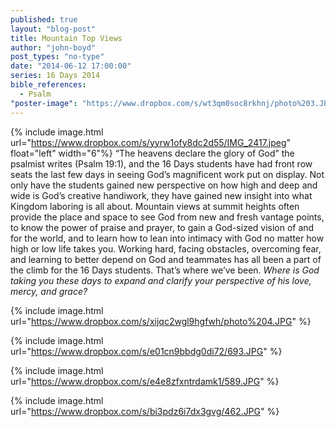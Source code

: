 ```yaml
---
published: true
layout: "blog-post"
title: Mountain Top Views
author: "john-boyd"
post_types: "no-type"
date: "2014-06-12 17:00:00"
series: 16 Days 2014
bible_references: 
  - Psalm
"poster-image": "https://www.dropbox.com/s/wt3qm0soc8rkhnj/photo%203.JPG"
---
```


{% include image.html url="https://www.dropbox.com/s/yyrw1ofy8dc2d55/IMG_2417.jpeg" float="left" width="6"%} “The heavens declare the glory of God” the psalmist writes (Psalm 19:1), and the 16 Days students have had front row seats the last few days in seeing God’s magnificent work put on display.  Not only have the students gained new perspective on how high and deep and wide is God’s creative handiwork, they have gained new insight into what Kingdom laboring is all about.  Mountain views at summit heights often provide the place and space to see God from new and fresh vantage points, to know the power of praise and prayer, to gain a God-sized vision of and for the world, and to learn how to lean into intimacy with God no matter how high or low life takes you.   Working hard, facing obstacles, overcoming fear, and learning to better depend on God and teammates has all been a part of the climb for the 16 Days students.   That’s where we’ve been.  *Where is God taking you these days to expand and clarify your perspective of his love, mercy, and grace?*

{% include image.html url="https://www.dropbox.com/s/xijqc2wgl9hgfwh/photo%204.JPG" %}

{% include image.html url="https://www.dropbox.com/s/e01cn9bbdg0di72/693.JPG" %}

{% include image.html url="https://www.dropbox.com/s/e4e8zfxntrdamk1/589.JPG" %}

{% include image.html url="https://www.dropbox.com/s/bi3pdz6i7dx3gvg/462.JPG" %}